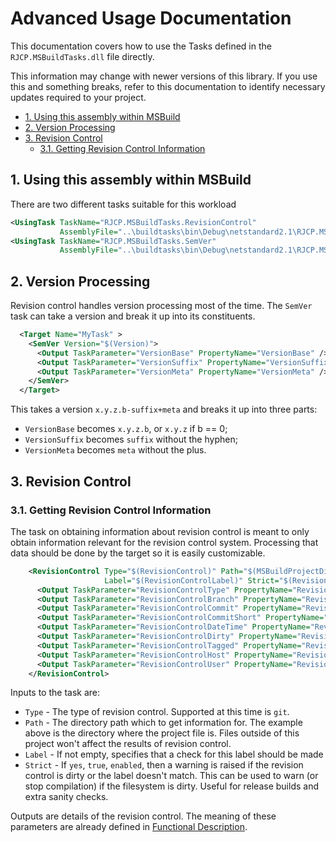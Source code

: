 # Advanced Usage Documentation <!-- omit in toc -->

This documentation covers how to use the Tasks defined in the
`RJCP.MSBuildTasks.dll` file directly.

This information may change with newer versions of this library. If you use this
and something breaks, refer to this documentation to identify necessary updates
required to your project.

- [1. Using this assembly within MSBuild](#1-using-this-assembly-within-msbuild)
- [2. Version Processing](#2-version-processing)
- [3. Revision Control](#3-revision-control)
  - [3.1. Getting Revision Control Information](#31-getting-revision-control-information)

## 1. Using this assembly within MSBuild

There are two different tasks suitable for this workload

```xml
<UsingTask TaskName="RJCP.MSBuildTasks.RevisionControl"
           AssemblyFile="..\buildtasks\bin\Debug\netstandard2.1\RJCP.MSBuildTasks.dll" />
<UsingTask TaskName="RJCP.MSBuildTasks.SemVer"
           AssemblyFile="..\buildtasks\bin\Debug\netstandard2.1\RJCP.MSBuildTasks.dll" />
```

## 2. Version Processing

Revision control handles version processing most of the time. The `SemVer` task
can take a version and break it up into its constituents.

```xml
  <Target Name="MyTask" >
    <SemVer Version="$(Version)">
      <Output TaskParameter="VersionBase" PropertyName="VersionBase" />
      <Output TaskParameter="VersionSuffix" PropertyName="VersionSuffix" />
      <Output TaskParameter="VersionMeta" PropertyName="VersionMeta" />
    </SemVer>
  </Target>
```

This takes a version `x.y.z.b-suffix+meta` and breaks it up into three parts:

* `VersionBase` becomes `x.y.z.b`, or `x.y.z` if b == 0;
* `VersionSuffix` becomes `suffix` without the hyphen;
* `VersionMeta` becomes `meta` without the plus.

## 3. Revision Control

### 3.1. Getting Revision Control Information

The task on obtaining information about revision control is meant to only obtain
information relevant for the revision control system. Processing that data
should be done by the target so it is easily customizable.

```xml
    <RevisionControl Type="$(RevisionControl)" Path="$(MSBuildProjectDirectory)"
                     Label="$(RevisionControlLabel)" Strict="$(RevisionControlStrict)">
      <Output TaskParameter="RevisionControlType" PropertyName="RevisionControlType" />
      <Output TaskParameter="RevisionControlBranch" PropertyName="RevisionControlBranch" />
      <Output TaskParameter="RevisionControlCommit" PropertyName="RevisionControlCommit" />
      <Output TaskParameter="RevisionControlCommitShort" PropertyName="RevisionControlCommitShort" />
      <Output TaskParameter="RevisionControlDateTime" PropertyName="RevisionControlDateTime" />
      <Output TaskParameter="RevisionControlDirty" PropertyName="RevisionControlDirty" />
      <Output TaskParameter="RevisionControlTagged" PropertyName="RevisionControlTagged" />
      <Output TaskParameter="RevisionControlHost" PropertyName="RevisionControlHost" />
      <Output TaskParameter="RevisionControlUser" PropertyName="RevisionControlUser" />
    </RevisionControl>
```

Inputs to the task are:

* `Type` - The type of revision control. Supported at this time is `git`.
* `Path` - The directory path which to get information for. The example above is
  the directory where the project file is. Files outside of this project won't
  affect the results of revision control.
* `Label` - If not empty, specifies that a check for this label should be made
* `Strict` - If `yes`, `true`, `enabled`, then a warning is raised if the
  revision control is dirty or the label doesn't match. This can be used to warn
  (or stop compilation) if the filesystem is dirty. Useful for release builds
  and extra sanity checks.

Outputs are details of the revision control. The meaning of these parameters are
already defined in [Functional Description](../revision.md).
